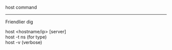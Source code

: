 host command

---
Friendlier dig  
  
host <hostname/ip> \[server\]  
host -t ns (for type)  
host -v (verbose)